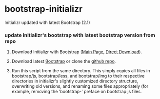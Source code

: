 bootstrap-initializr
====================

Initializr updated with latest Bootstrap (2.1)


### update initializr's bootstrap with latest bootstrap version from repo
 
1.  Download Initializr with Bootstrap ([Main Page][1], [Direct Download][2]).

2.  Download latest [Bootstrap][3] or clone the [github repo][4].

3.  Run this script from the same directory.  This simply copies all files in 
bootstrap/js, bootstrap/less, and bootstrap/img to their respective directories
in initializr's slightly customized directory structure, overwriting old versions, 
and renaming some files appropriately (for example, removing the 'bootstrap-' preface 
on bootstrap js files.


[1]:    http://www.initializr.com
[2]:    http://www.initializr.com/builder?mode=less&boot-hero&h5bp-htaccess&h5bp-nginx&h5bp-webconfig&h5bp-chromeframe&h5bp-analytics&h5bp-build&h5bp-iecond&h5bp-favicon&h5bp-appletouchicons&h5bp-scripts&h5bp-robots&h5bp-humans&h5bp-404&h5bp-adobecrossdomain&jquery&modernizrrespond&boot-css&boot-scripts
[3]:    http://twitter.github.com/bootstrap/
[4]:    https://github.com/twitter/bootstrap

